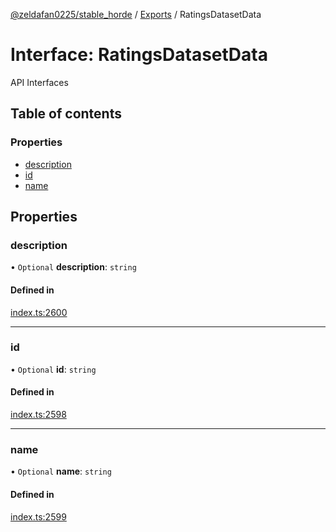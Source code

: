 [@zeldafan0225/stable_horde](../README.md) / [Exports](../modules.md) / RatingsDatasetData

# Interface: RatingsDatasetData

API Interfaces

## Table of contents

### Properties

- [description](RatingsDatasetData.md#description)
- [id](RatingsDatasetData.md#id)
- [name](RatingsDatasetData.md#name)

## Properties

### description

• `Optional` **description**: `string`

#### Defined in

[index.ts:2600](https://github.com/MrlolDev/stable_horde/blob/07c9e41/index.ts#L2600)

___

### id

• `Optional` **id**: `string`

#### Defined in

[index.ts:2598](https://github.com/MrlolDev/stable_horde/blob/07c9e41/index.ts#L2598)

___

### name

• `Optional` **name**: `string`

#### Defined in

[index.ts:2599](https://github.com/MrlolDev/stable_horde/blob/07c9e41/index.ts#L2599)
